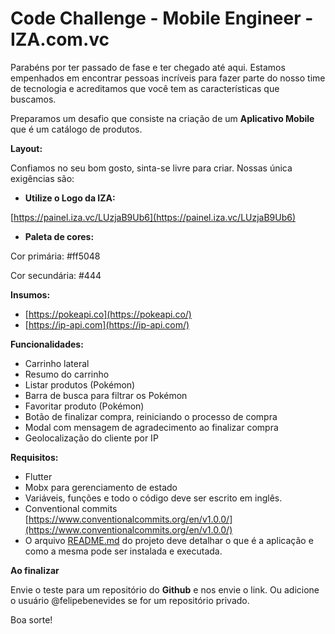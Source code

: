 <h1>Code Challenge - Mobile Engineer - IZA.com.vc</h1>
Parabéns por ter passado de fase e ter chegado até aqui. Estamos empenhados em encontrar pessoas incríveis para fazer parte do nosso time de tecnologia e acreditamos que você tem as características que buscamos. 

Preparamos um desafio que consiste na criação de um **Aplicativo Mobile** que é um catálogo de produtos.

**Layout:** 

Confiamos no seu bom gosto, sinta-se livre para criar. Nossas única exigências são:

- **Utilize o Logo da IZA:**

[https://painel.iza.vc/LUzjaB9Ub6](https://painel.iza.vc/LUzjaB9Ub6)

- **Paleta de cores:**

Cor primária: #ff5048

Cor secundária: #444

**Insumos:** 

- [https://pokeapi.co](https://pokeapi.co/)
- [https://ip-api.com](https://ip-api.com/)

**Funcionalidades:**

- Carrinho lateral
- Resumo do carrinho
- Listar produtos (Pokémon)
- Barra de busca para filtrar os Pokémon
- Favoritar produto (Pokémon)
- Botão de finalizar compra, reiniciando o processo de compra
- Modal com mensagem de agradecimento ao finalizar compra
- Geolocalização do cliente por IP

**Requisitos:**

- Flutter
- Mobx para gerenciamento de estado
- Variáveis, funções e todo o código deve ser escrito em inglês.
- Conventional commits [https://www.conventionalcommits.org/en/v1.0.0/](https://www.conventionalcommits.org/en/v1.0.0/)
- O arquivo [README.md](http://readme.md) do projeto deve detalhar o que é a aplicação e como a mesma pode ser instalada e executada.

**Ao finalizar**

Envie o teste para um repositório do **Github** e nos envie o link. Ou adicione o usuário @felipebenevides se for um repositório privado.

Boa sorte!
